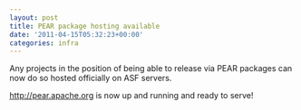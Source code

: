 ```yaml
---
layout: post
title: PEAR package hosting available
date: '2011-04-15T05:32:23+00:00'
categories: infra
---
```

<p>

Any projects in the position of being able to release via PEAR packages can now do so hosted officially on ASF servers.</p> 
  <p><a href="http://pear.apache.org">http://pear.apache.org</a> is now up and running and ready to serve!</p>
